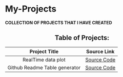 # My-Projects
#### COLLECTION OF PROJECTS THAT I HAVE CREATED

<p align="center"><h2 align="center">Table of Projects:</h2></p>

Project Title | Source Link
:---: | :---:
RealTime data plot | [Source Code](./RandomPlot-PyQt)
Github Readme Table generator | [Source Code](./GenerateReadMeTable)
